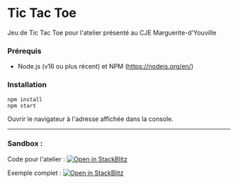 # Tic Tac Toe
Jeu de Tic Tac Toe pour l'atelier présenté au CJE Marguerite-d'Youville

### Prérequis

- Node.js (v16 ou plus récent) et NPM (https://nodejs.org/en/)

### Installation

```
npm install
npm start
```
Ouvrir le navigateur à l'adresse affichée dans la console.

---

### Sandbox :


Code pour l'atelier :
[![Open in StackBlitz](https://developer.stackblitz.com/img/open_in_stackblitz.svg)](https://stackblitz.com/fork/github/obrassard/tic-tac-toe)

Exemple complet :
[![Open in StackBlitz](https://developer.stackblitz.com/img/open_in_stackblitz.svg)](https://stackblitz.com/fork/github/obrassard/tic-tac-toe)

